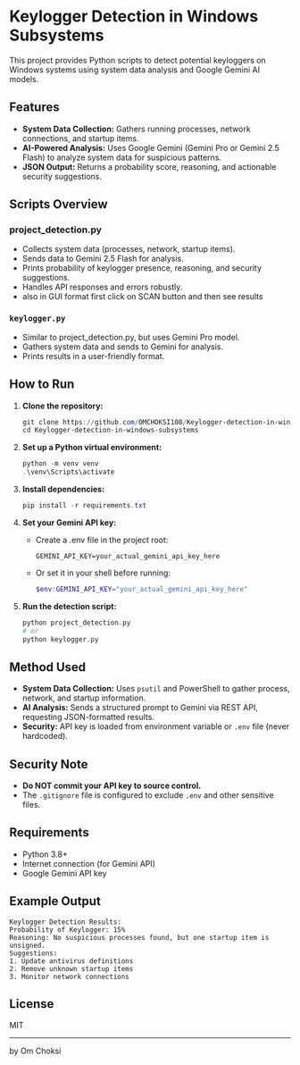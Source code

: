 
# Keylogger Detection in Windows Subsystems

This project provides Python scripts to detect potential keyloggers on Windows systems using system data analysis and Google Gemini AI models.

## Features
- **System Data Collection:** Gathers running processes, network connections, and startup items.
- **AI-Powered Analysis:** Uses Google Gemini (Gemini Pro or Gemini 2.5 Flash) to analyze system data for suspicious patterns.
- **JSON Output:** Returns a probability score, reasoning, and actionable security suggestions.

## Scripts Overview

### project_detection.py
- Collects system data (processes, network, startup items).
- Sends data to Gemini 2.5 Flash for analysis.
- Prints probability of keylogger presence, reasoning, and security suggestions.
- Handles API responses and errors robustly.
- also in GUI format first click on SCAN button and then see results

### `keylogger.py`
- Similar to project_detection.py, but uses Gemini Pro model.
- Gathers system data and sends to Gemini for analysis.
- Prints results in a user-friendly format.

## How to Run

1. **Clone the repository:**
   ```powershell
   git clone https://github.com/OMCHOKSI108/Keylogger-detection-in-windows-subsystems.git
   cd Keylogger-detection-in-windows-subsystems
   ```

2. **Set up a Python virtual environment:**
   ```powershell
   python -m venv venv
   .\venv\Scripts\activate
   ```

3. **Install dependencies:**
   ```powershell
   pip install -r requirements.txt
   ```

4. **Set your Gemini API key:**
   - Create a .env file in the project root:
     ```
     GEMINI_API_KEY=your_actual_gemini_api_key_here
     ```
   - Or set it in your shell before running:
     ```powershell
     $env:GEMINI_API_KEY="your_actual_gemini_api_key_here"
     ```

5. **Run the detection script:**
   ```powershell
   python project_detection.py 
   # or
   python keylogger.py
   ```

## Method Used
- **System Data Collection:** Uses `psutil` and PowerShell to gather process, network, and startup information.
- **AI Analysis:** Sends a structured prompt to Gemini via REST API, requesting JSON-formatted results.
- **Security:** API key is loaded from environment variable or `.env` file (never hardcoded).

## Security Note
- **Do NOT commit your API key to source control.**
- The `.gitignore` file is configured to exclude `.env` and other sensitive files.

## Requirements
- Python 3.8+
- Internet connection (for Gemini API)
- Google Gemini API key

## Example Output
```
Keylogger Detection Results:
Probability of Keylogger: 15%
Reasoning: No suspicious processes found, but one startup item is unsigned.
Suggestions:
1. Update antivirus definitions
2. Remove unknown startup items
3. Monitor network connections
```

## License
MIT

---
by Om Choksi
